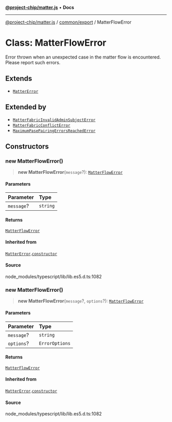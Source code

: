 [**@project-chip/matter.js**](../../../README.md) • **Docs**

***

[@project-chip/matter.js](../../../modules.md) / [common/export](../README.md) / MatterFlowError

# Class: MatterFlowError

Error thrown when an unexpected case in the matter flow is encountered. Please report such errors.

## Extends

- [`MatterError`](MatterError.md)

## Extended by

- [`MatterFabricInvalidAdminSubjectError`](MatterFabricInvalidAdminSubjectError.md)
- [`MatterFabricConflictError`](MatterFabricConflictError.md)
- [`MaximumPasePairingErrorsReachedError`](../../../session/export/classes/MaximumPasePairingErrorsReachedError.md)

## Constructors

### new MatterFlowError()

> **new MatterFlowError**(`message`?): [`MatterFlowError`](MatterFlowError.md)

#### Parameters

| Parameter | Type |
| :------ | :------ |
| `message`? | `string` |

#### Returns

[`MatterFlowError`](MatterFlowError.md)

#### Inherited from

[`MatterError`](MatterError.md).[`constructor`](MatterError.md#constructors)

#### Source

node\_modules/typescript/lib/lib.es5.d.ts:1082

### new MatterFlowError()

> **new MatterFlowError**(`message`?, `options`?): [`MatterFlowError`](MatterFlowError.md)

#### Parameters

| Parameter | Type |
| :------ | :------ |
| `message`? | `string` |
| `options`? | `ErrorOptions` |

#### Returns

[`MatterFlowError`](MatterFlowError.md)

#### Inherited from

[`MatterError`](MatterError.md).[`constructor`](MatterError.md#constructors)

#### Source

node\_modules/typescript/lib/lib.es5.d.ts:1082
